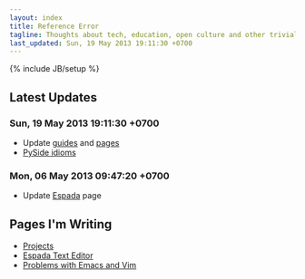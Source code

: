 ```yaml
---
layout: index
title: Reference Error
tagline: Thoughts about tech, education, open culture and other trivial stuff
last_updated: Sun, 19 May 2013 19:11:30 +0700
---
```

{% include JB/setup %}

## Latest Updates

### Sun, 19 May 2013 19:11:30 +0700

* Update [guides](/guides/) and [pages](/pages/)
* [PySide idioms](/guides/pyside/)

### Mon, 06 May 2013 09:47:20 +0700

* Update [Espada](/projects/espada/) page

## Pages I'm Writing

* [Projects](/projects/)
* [Espada Text Editor](/projects/espada/)
* [Problems with Emacs and Vim](/pages/emacs-vim-problems.html)
